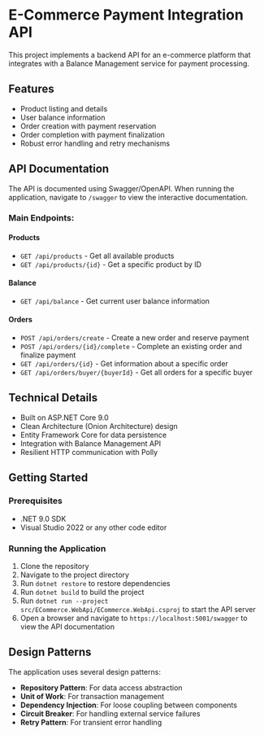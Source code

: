 # E-Commerce Payment Integration API

This project implements a backend API for an e-commerce platform that integrates with a Balance Management service for payment processing.

## Features

- Product listing and details
- User balance information
- Order creation with payment reservation
- Order completion with payment finalization
- Robust error handling and retry mechanisms

## API Documentation

The API is documented using Swagger/OpenAPI. When running the application, navigate to `/swagger` to view the interactive documentation.

### Main Endpoints:

#### Products
- `GET /api/products` - Get all available products
- `GET /api/products/{id}` - Get a specific product by ID

#### Balance
- `GET /api/balance` - Get current user balance information

#### Orders
- `POST /api/orders/create` - Create a new order and reserve payment
- `POST /api/orders/{id}/complete` - Complete an existing order and finalize payment
- `GET /api/orders/{id}` - Get information about a specific order
- `GET /api/orders/buyer/{buyerId}` - Get all orders for a specific buyer

## Technical Details

- Built on ASP.NET Core 9.0
- Clean Architecture (Onion Architecture) design
- Entity Framework Core for data persistence
- Integration with Balance Management API
- Resilient HTTP communication with Polly

## Getting Started

### Prerequisites
- .NET 9.0 SDK
- Visual Studio 2022 or any other code editor

### Running the Application
1. Clone the repository
2. Navigate to the project directory
3. Run `dotnet restore` to restore dependencies
4. Run `dotnet build` to build the project
5. Run `dotnet run --project src/ECommerce.WebApi/ECommerce.WebApi.csproj` to start the API server
6. Open a browser and navigate to `https://localhost:5001/swagger` to view the API documentation

## Design Patterns

The application uses several design patterns:

- **Repository Pattern**: For data access abstraction
- **Unit of Work**: For transaction management
- **Dependency Injection**: For loose coupling between components
- **Circuit Breaker**: For handling external service failures
- **Retry Pattern**: For transient error handling